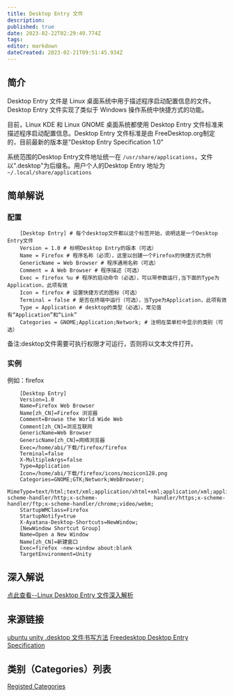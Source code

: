 ```yaml
---
title: Desktop Entry 文件
description: 
published: true
date: 2023-02-22T02:29:49.774Z
tags: 
editor: markdown
dateCreated: 2023-02-21T09:51:45.934Z
---
```


## 简介

Desktop Entry 文件是 Linux 桌面系统中用于描述程序启动配置信息的文件。Desktop Entry 文件实现了类似于 Windows 操作系统中快捷方式的功能。

目前，Linux KDE 和 Linux GNOME 桌面系统都使用 Desktop Entry 文件标准来描述程序启动配置信息。Desktop Entry 文件标准是由 FreeDesktop.org制定的，目前最新的版本是"Desktop Entry Specification 1.0"

系统范围的Desktop Entry文件地址统一在 `/usr/share/applications`，文件以".desktop"为后缀名。用户个人的Desktop Entry 地址为 `~/.local/share/applications`

## 简单解说

### 配置
```
    [Desktop Entry] # 每个desktop文件都以这个标签开始，说明这是一个Desktop Entry文件
    Version = 1.0 # 标明Desktop Entry的版本（可选）
    Name = Firefox # 程序名称（必须），这里以创建一个Firefox的快捷方式为例
    GenericName = Web Browser # 程序通用名称（可选）
    Comment = A Web Browser # 程序描述（可选）
    Exec = firefox %u # 程序的启动命令（必选），可以带参数运行,当下面的Type为Application，此项有效
    Icon = firefox # 设置快捷方式的图标（可选）
    Terminal = false # 是否在终端中运行（可选），当Type为Application，此项有效
    Type = Application # desktop的类型（必选），常见值有“Application”和“Link”
    Categories = GNOME;Application;Network; # 注明在菜单栏中显示的类别（可选）
```
备注:desktop文件需要可执行权限才可运行，否则将以文本文件打开。

### 实例

例如：firefox
```
    [Desktop Entry]
    Version=1.0
    Name=Firefox Web Browser
    Name[zh_CN]=Firefox 浏览器
    Comment=Browse the World Wide Web
    Comment[zh_CN]=浏览互联网
    GenericName=Web Browser
    GenericName[zh_CN]=网络浏览器
    Exec=/home/abi/下载/firefox/firefox
    Terminal=false
    X-MultipleArgs=false
    Type=Application
    Icon=/home/abi/下载/firefox/icons/mozicon128.png
    Categories=GNOME;GTK;Network;WebBrowser;
    MimeType=text/html;text/xml;application/xhtml+xml;application/xml;application/vnd.mozilla.xul+xml;application/rss+xml;application/rdf+xml;image/gif;image/jpeg;image/png;x-scheme-handler/http;x-scheme-                  handler/https;x-scheme-handler/ftp;x-scheme-handler/chrome;video/webm;
    StartupWMClass=Firefox
    StartupNotify=true
    X-Ayatana-Desktop-Shortcuts=NewWindow;
    [NewWindow Shortcut Group]
    Name=Open a New Window
    Name[zh_CN]=新建窗口
    Exec=firefox -new-window about:blank
    TargetEnvironment=Unity
```
## 深入解说

[点此查看--Linux Desktop Entry 文件深入解析](http://www.ibm.com/developerworks/cn/linux/l-cn-dtef/#iratings)

## 来源链接

[ubuntu unity .desktop 文件书写方法](http://blog.sina.com.cn/s/blog_55e606c2010161xz.html)
[Freedesktop Desktop Entry Specification](https://specifications.freedesktop.org/desktop-entry-spec/desktop-entry-spec-latest.html#recognized-keys)

## 类别（Categories）列表

[Registed Categories](https://specifications.freedesktop.org/menu-spec/menu-spec-1.0.html#category-registry)
